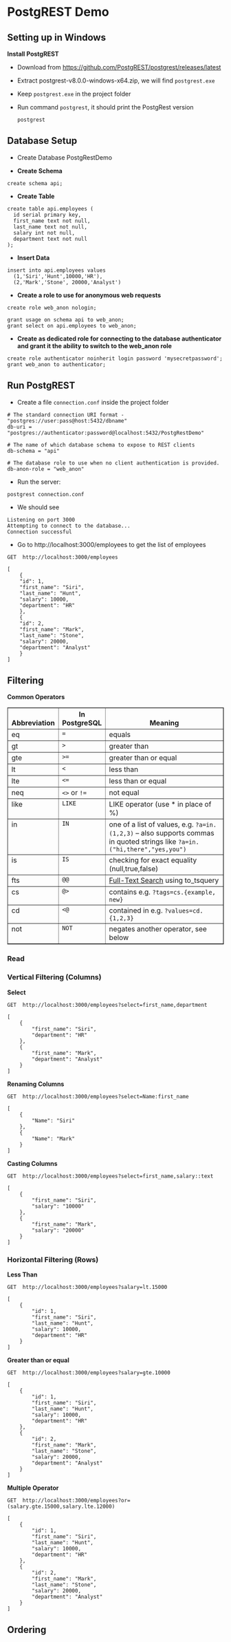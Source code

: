 # PostgREST Demo

## Setting up in Windows

**Install PostgREST**

- Download from https://github.com/PostgREST/postgrest/releases/latest
- Extract postgrest-v8.0.0-windows-x64.zip, we will find `postgrest.exe`
- Keep `postgrest.exe` in the project folder
- Run command `postgrest`, it should print the PostgRest version

  ````
  postgrest
  ````

## Database Setup

- Create Database PostgRestDemo

- **Create Schema**

```
create schema api;
```

- **Create Table**

```
create table api.employees (
  id serial primary key,
  first_name text not null,
  last_name text not null,
  salary int not null,
  department text not null	
);

```

- **Insert Data**

```
insert into api.employees values
  (1,'Siri','Hunt',10000,'HR'),
  (2,'Mark','Stone', 20000,'Analyst')
```

- **Create a role to use for anonymous web requests**

```
create role web_anon nologin;

grant usage on schema api to web_anon;
grant select on api.employees to web_anon;

```

- **Create as dedicated role for connecting to the database authenticator and grant it the ability to switch to the web_anon role**

```
create role authenticator noinherit login password 'mysecretpassword';
grant web_anon to authenticator;
```

## Run PostgREST

- Create a file `connection.conf` inside the project folder

```
# The standard connection URI format - "postgres://user:pass@host:5432/dbname"
db-uri = "postgres://authenticator:password@localhost:5432/PostgRestDemo"

# The name of which database schema to expose to REST clients
db-schema = "api"

# The database role to use when no client authentication is provided.
db-anon-role = "web_anon"
```

- Run the server:

```
postgrest connection.conf
```

- We should see

```
Listening on port 3000
Attempting to connect to the database...
Connection successful
```

- Go to http://localhost:3000/employees to get the list of employees

```
GET  http://localhost:3000/employees

[
    {
    "id": 1,
    "first_name": "Siri",
    "last_name": "Hunt",
    "salary": 10000,
    "department": "HR"
    },
    {
    "id": 2,
    "first_name": "Mark",
    "last_name": "Stone",
    "salary": 20000,
    "department": "Analyst"
    }
]
```


## Filtering 

**Common Operators**

<table border="1" class="docutils">
<colgroup>
<col width="10%">
<col width="20%">
<col width="69%">
</colgroup>
<thead valign="bottom">
<tr><th class="head">Abbreviation</th>
<th class="head">In PostgreSQL</th>
<th class="head">Meaning</th>
</tr>
</thead>
<tbody valign="top">
<tr class="row-even"><td>eq</td>
<td><code><span class="pre">=</span></code></td>
<td>equals</td>
</tr>
<tr><td>gt</td>
<td><code><span class="pre">&gt;</span></code></td>
<td>greater than</td>
</tr>
<tr class="row-even"><td>gte</td>
<td><code><span class="pre">&gt;=</span></code></td>
<td>greater than or equal</td>
</tr>
<tr><td>lt</td>
<td><code><span class="pre">&lt;</span></code></td>
<td>less than</td>
</tr>
<tr class="row-even"><td>lte</td>
<td><code><span class="pre">&lt;=</span></code></td>
<td>less than or equal</td>
</tr>
<tr><td>neq</td>
<td><code><span class="pre">&lt;&gt;</span></code> or <code><span class="pre">!=</span></code></td>
<td>not equal</td>
</tr>
<tr class="row-even"><td>like</td>
<td><code><span class="pre">LIKE</span></code></td>
<td>LIKE operator (use * in place of %)</td>
</tr>

<tr class="row-even"><td>in</td>
<td><code><span class="pre">IN</span></code></td>
<td>one of a list of values, e.g. <code><span class="pre">?a=in.(1,2,3)</span></code>
– also supports commas in quoted strings like
<code><span class="pre">?a=in.("hi,there","yes,you")</span></code></td>
</tr>
<tr><td>is</td>
<td><code><span class="pre">IS</span></code></td>
<td>checking for exact equality (null,true,false)</td>
</tr>
<tr class="row-even"><td>fts</td>
<td><code><span class="pre">@@</span></code></td>
<td><a class="reference internal" href="#fts"><span class="std std-ref">Full-Text Search</span></a> using to_tsquery</td>
</tr>
<tr class="row-even"><td>cs</td>
<td><code><span class="pre">@&gt;</span></code></td>
<td>contains e.g. <code><span class="pre">?tags=cs.{example,</span> <span class="pre">new}</span></code></td>
</tr>
<tr><td>cd</td>
<td><code><span class="pre">&lt;@</span></code></td>
<td>contained in e.g. <code><span class="pre">?values=cd.{1,2,3}</span></code></td>
</tr>
<tr class="row-even"><td>not</td>
<td><code><span class="pre">NOT</span></code></td>
<td>negates another operator, see below</td>
</tr>
</tbody>
</table>

### Read

### Vertical Filtering (Columns)

**Select** 

```
GET  http://localhost:3000/employees?select=first_name,department

[
    {
        "first_name": "Siri",
        "department": "HR"
    },
    {
        "first_name": "Mark",
        "department": "Analyst"
    }
]
```


**Renaming Columns** 

```
GET  http://localhost:3000/employees?select=Name:first_name

[
    {
        "Name": "Siri"
    },
    {
        "Name": "Mark"
    }
]
```

**Casting Columns** 

```
GET  http://localhost:3000/employees?select=first_name,salary::text

[
    {
        "first_name": "Siri",
        "salary": "10000"
    },
    {
        "first_name": "Mark",
        "salary": "20000"
    }
]
```


### Horizontal Filtering (Rows)


**Less Than**

```
GET  http://localhost:3000/employees?salary=lt.15000

[
    {
        "id": 1,
        "first_name": "Siri",
        "last_name": "Hunt",
        "salary": 10000,
        "department": "HR"
    }
]
```

**Greater than or equal**

```
GET  http://localhost:3000/employees?salary=gte.10000

[
    {
        "id": 1,
        "first_name": "Siri",
        "last_name": "Hunt",
        "salary": 10000,
        "department": "HR"
    },
    {
        "id": 2,
        "first_name": "Mark",
        "last_name": "Stone",
        "salary": 20000,
        "department": "Analyst"
    }
]
```

**Multiple Operator**

```
GET  http://localhost:3000/employees?or=(salary.gte.15000,salary.lte.12000)

[
    {
        "id": 1,
        "first_name": "Siri",
        "last_name": "Hunt",
        "salary": 10000,
        "department": "HR"
    },
    {
        "id": 2,
        "first_name": "Mark",
        "last_name": "Stone",
        "salary": 20000,
        "department": "Analyst"
    }
]
```

## Ordering 